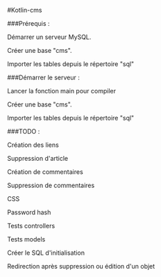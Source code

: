 #Kotlin-cms

###Prérequis :

Démarrer un serveur MySQL.

Créer une base "cms".

Importer les tables depuis le répertoire "sql"

###Démarrer le serveur :

Lancer la fonction main pour compiler

Créer une base "cms".

Importer les tables depuis le répertoire "sql"


###TODO :

Création des liens

Suppression d'article

Création de commentaires

Suppression de commentaires

CSS

Password hash

Tests controllers

Tests models

Créer le SQL d'initialisation

Redirection après suppression ou édition d'un objet